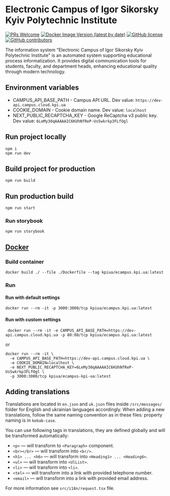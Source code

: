 # Electronic Campus of Igor Sikorsky Kyiv Polytechnic Institute

[![PRs Welcome](https://img.shields.io/badge/PRs-welcome-brightgreen.svg)](http://makeapullrequest.com)
[![Docker Image Version (latest by date)](https://img.shields.io/docker/v/kpiua/ecampus.kpi.ua)](https://hub.docker.com/r/kpiua/ecampus.kpi.ua)
[![GitHub license](https://img.shields.io/github/license/kpi-ua/ecampus.kpi.ua.svg)](https://github.com/kpi-ua/ecampus.kpi.ua/blob/master/LICENSE)
[![GitHub contributors](https://img.shields.io/github/contributors/kpi-ua/ecampus.kpi.ua.svg)](https://GitHub.com/kpi-ua/ecampus.kpi.ua/graphs/contributors/)

The information system "Electronic Campus of Igor Sikorsky Kyiv Polytechnic Institute" is an automated system supporting educational process informatization. It provides digital communication tools for students, faculty, and department heads, enhancing educational quality through modern technology.

## Environment variables

- CAMPUS_API_BASE_PATH - Campus API URL. Dev value: `https://dev-api.campus.cloud.kpi.ua`
- COOKIE_DOMAIN - Cookie domain name. Dev value: `localhost`
- NEXT_PUBLIC_RECAPTCHA_KEY - Google ReCaptcha v3 public key. Dev value: `6LeMy30qAAAAAIC6KUhNfReP-Us5wkrkp3FLfOgl`

## Run project locally

```shell
npm i
npm run dev
```

## Build project for production

```shell
npm run build
```

## Run production build

```shell
npm run start
```

### Run storybook

```shell
npm run storybook
```

## [Docker](https://hub.docker.com/r/kpiua/ecampus-kpi-ua)

### Build container

```shell
docker build ./ --file ./Dockerfile --tag kpiua/ecampus.kpi.ua:latest
```

### Run

#### Run with default settings

```shell
docker run --rm -it -p 3000:3000/tcp kpiua/ecampus.kpi.ua:latest
```

#### Run with custom settings

```shell
 docker run --rm -it -e CAMPUS_API_BASE_PATH=https://dev-api.campus.cloud.kpi.ua -p 80:80/tcp kpiua/ecampus.kpi.ua:latest
```

or

```shell
docker run --rm -it \
  -e CAMPUS_API_BASE_PATH=https://dev-api.campus.cloud.kpi.ua \
  -e COOKIE_DOMAIN=localhost \
  -e NEXT_PUBLIC_RECAPTCHA_KEY=6LeMy30qAAAAAIC6KUhNfReP-Us5wkrkp3FLfOgl \
  -p 3000:3000/tcp kpiua/ecampus-kpi-ua:latest
```

## Adding translations

Translations are located in `en.json` and `uk.json` files inside `/src/messages/` folder for English and ukrainian languages accordingly. When adding a new translations, follow the same naming convention as in these files: property naming is in `kebab-case`.

You can use following tags in translations, they are defined globally and will be transformed automatically:

- `<p>` — will transform to `<Paragraph>` component.
- `<br></br>` — will transform into `<br/>`.
- `<h1> ... <h6>` — will transform into `<Heading1> ... <Heading6>`.
- `<ul>` — will transform into `<UlList>`.
- `<li>` — will transform into `<li>`.
- `<tel>` — will transform into a link with provided telephone number.
- `<email>` — will transform into a link with provided email address.

For more information see `src/i18n/request.tsx` file.
